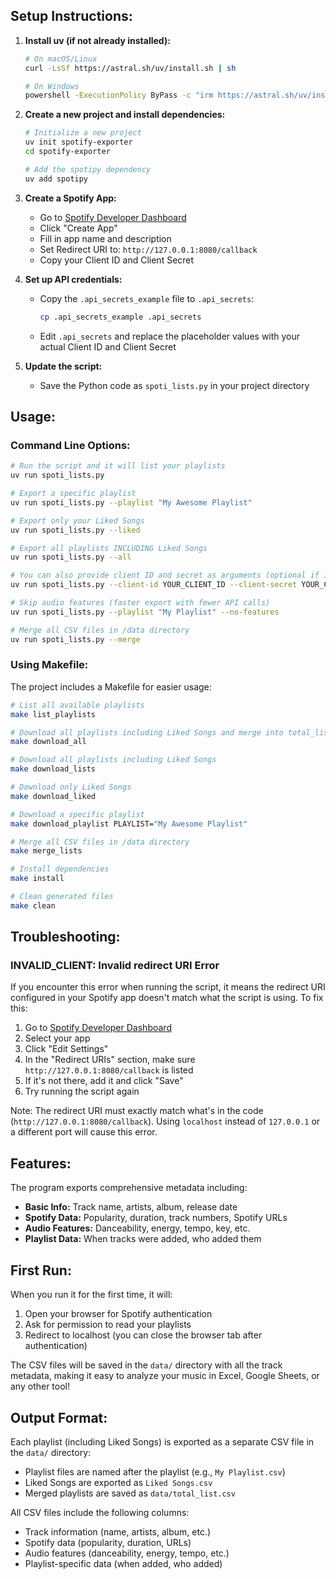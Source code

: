 ## Setup Instructions:

1. **Install uv (if not already installed):**
   ```bash
   # On macOS/Linux
   curl -LsSf https://astral.sh/uv/install.sh | sh
   
   # On Windows
   powershell -ExecutionPolicy ByPass -c "irm https://astral.sh/uv/install.ps1 | iex"
   ```

2. **Create a new project and install dependencies:**
   ```bash
   # Initialize a new project
   uv init spotify-exporter
   cd spotify-exporter
   
   # Add the spotipy dependency
   uv add spotipy
   ```

3. **Create a Spotify App:**
   - Go to [Spotify Developer Dashboard](https://developer.spotify.com/dashboard/)
   - Click "Create App"
   - Fill in app name and description
   - Set Redirect URI to: `http://127.0.0.1:8080/callback`
   - Copy your Client ID and Client Secret

4. **Set up API credentials:**
   - Copy the `.api_secrets_example` file to `.api_secrets`:
     ```bash
     cp .api_secrets_example .api_secrets
     ```
   - Edit `.api_secrets` and replace the placeholder values with your actual Client ID and Client Secret

5. **Update the script:**
   - Save the Python code as `spoti_lists.py` in your project directory

## Usage:

### Command Line Options:

```bash
# Run the script and it will list your playlists
uv run spoti_lists.py

# Export a specific playlist
uv run spoti_lists.py --playlist "My Awesome Playlist"

# Export only your Liked Songs
uv run spoti_lists.py --liked

# Export all playlists INCLUDING Liked Songs
uv run spoti_lists.py --all

# You can also provide client ID and secret as arguments (optional if in .api_secrets)
uv run spoti_lists.py --client-id YOUR_CLIENT_ID --client-secret YOUR_CLIENT_SECRET

# Skip audio features (faster export with fewer API calls)
uv run spoti_lists.py --playlist "My Playlist" --no-features

# Merge all CSV files in /data directory
uv run spoti_lists.py --merge
```

### Using Makefile:

The project includes a Makefile for easier usage:

```bash
# List all available playlists
make list_playlists

# Download all playlists including Liked Songs and merge into total_list.csv
make download_all

# Download all playlists including Liked Songs
make download_lists

# Download only Liked Songs
make download_liked

# Download a specific playlist
make download_playlist PLAYLIST="My Awesome Playlist"

# Merge all CSV files in /data directory
make merge_lists

# Install dependencies
make install

# Clean generated files
make clean
```

## Troubleshooting:

### INVALID_CLIENT: Invalid redirect URI Error

If you encounter this error when running the script, it means the redirect URI configured in your Spotify app doesn't match what the script is using. To fix this:

1. Go to [Spotify Developer Dashboard](https://developer.spotify.com/dashboard/)
2. Select your app
3. Click "Edit Settings"
4. In the "Redirect URIs" section, make sure `http://127.0.0.1:8080/callback` is listed
5. If it's not there, add it and click "Save"
6. Try running the script again

Note: The redirect URI must exactly match what's in the code (`http://127.0.0.1:8080/callback`). Using `localhost` instead of `127.0.0.1` or a different port will cause this error.

## Features:

The program exports comprehensive metadata including:
- **Basic Info:** Track name, artists, album, release date
- **Spotify Data:** Popularity, duration, track numbers, Spotify URLs
- **Audio Features:** Danceability, energy, tempo, key, etc.
- **Playlist Data:** When tracks were added, who added them

## First Run:

When you run it for the first time, it will:
1. Open your browser for Spotify authentication
2. Ask for permission to read your playlists
3. Redirect to localhost (you can close the browser tab after authentication)

The CSV files will be saved in the `data/` directory with all the track metadata, making it easy to analyze your music in Excel, Google Sheets, or any other tool!

## Output Format:

Each playlist (including Liked Songs) is exported as a separate CSV file in the `data/` directory:
- Playlist files are named after the playlist (e.g., `My Playlist.csv`)
- Liked Songs are exported as `Liked Songs.csv`
- Merged playlists are saved as `data/total_list.csv`

All CSV files include the following columns:
- Track information (name, artists, album, etc.)
- Spotify data (popularity, duration, URLs)
- Audio features (danceability, energy, tempo, etc.)
- Playlist-specific data (when added, who added)
